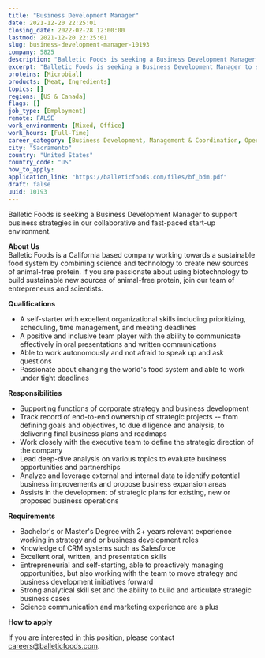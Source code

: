 ```yaml
---
title: "Business Development Manager"
date: 2021-12-20 22:25:01
closing_date: 2022-02-28 12:00:00
lastmod: 2021-12-20 22:25:01
slug: business-development-manager-10193
company: 5825
description: "Balletic Foods is seeking a Business Development Manager to support business strategies in our collaborative and fast-paced start-up environment.About UsBalletic Foods is a California based company working towards a sustainable food system by combining science and technology to create new sources of animal-free protein. If you are passionate about using biotechnology to build sustainable new sources of animal-free protein, join our team of entrepreneurs and scientists.Qualifications"
excerpt: "Balletic Foods is seeking a Business Development Manager to support business strategies in our collaborative and fast-paced start-up environment.About UsBalletic Foods is a California based company working towards a sustainable food system by combining science and technology to create new sources of animal-free protein. If you are passionate about using biotechnology to build sustainable new sources of animal-free protein, join our team of entrepreneurs and scientists.Qualifications"
proteins: [Microbial]
products: [Meat, Ingredients]
topics: []
regions: [US & Canada]
flags: []
job_type: [Employment]
remote: FALSE
work_environment: [Mixed, Office]
work_hours: [Full-Time]
career_category: [Business Development, Management & Coordination, Operations]
city: "Sacramento"
country: "United States"
country_code: "US"
how_to_apply: 
application_link: "https://balleticfoods.com/files/bf_bdm.pdf"
draft: false
uuid: 10193
---
```

Balletic Foods is seeking a Business Development Manager to support
business strategies in our collaborative and fast-paced start-up
environment.

**About Us**\
Balletic Foods is a California based company working towards a
sustainable food system by combining science and technology to create
new sources of animal-free protein. If you are passionate about using
biotechnology to build sustainable new sources of animal-free protein,
join our team of entrepreneurs and scientists.

**Qualifications**

-   A self-starter with excellent organizational skills including
    prioritizing, scheduling, time management, and meeting deadlines
-   A positive and inclusive team player with the ability to communicate
    effectively in oral presentations and written communications
-   Able to work autonomously and not afraid to speak up and ask
    questions
-   Passionate about changing the world's food system and able to work
    under tight deadlines

**Responsibilities**

-   Supporting functions of corporate strategy and business development
-   Track record of end-to-end ownership of strategic projects -- from
    defining goals and objectives, to due diligence and analysis, to
    delivering final business plans and roadmaps
-   Work closely with the executive team to define the strategic
    direction of the company
-   Lead deep-dive analysis on various topics to evaluate business
    opportunities and partnerships
-   Analyze and leverage external and internal data to identify
    potential business improvements and propose business expansion areas
-   Assists in the development of strategic plans for existing, new or
    proposed business operations

**Requirements**

-   Bachelor's or Master's Degree with 2+ years relevant experience
    working in strategy and or business development roles
-   Knowledge of CRM systems such as Salesforce
-   Excellent oral, written, and presentation skills
-   Entrepreneurial and self-starting, able to proactively managing
    opportunities, but also working with the team to move strategy and
    business development initiatives forward
-   Strong analytical skill set and the ability to build and articulate
    strategic business cases
-   Science communication and marketing experience are a plus 


**How to apply**


If you are interested in this position, please contact
<careers@balleticfoods.com>.
